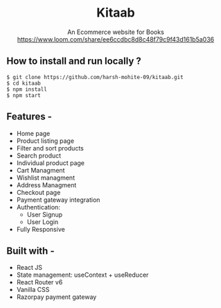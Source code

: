 <div align="center">
  
# Kitaab
  An Ecommerce website for Books 
  https://www.loom.com/share/ee6ccdbc8d8c48f79c9f43d161b5a036
</div>

## **How to install and run locally ?**

```
$ git clone https://github.com/harsh-mohite-09/kitaab.git
$ cd kitaab
$ npm install
$ npm start
```
## **Features -**

- Home page
- Product listing page
- Filter and sort products
- Search product
- Individual product page
- Cart Managment
- Wishlist managment
- Address Managment
- Checkout page
- Payment gateway integration
- Authentication:
  - User Signup
  - User Login
 - Fully Responsive

## **Built with -**

- React JS
- State management: useContext + useReducer
- React Router v6
- Vanilla CSS
- Razorpay payment gateway


